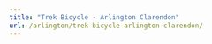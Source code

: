 ```yaml
---
title: "Trek Bicycle - Arlington Clarendon"
url: /arlington/trek-bicycle-arlington-clarendon/
---
```


